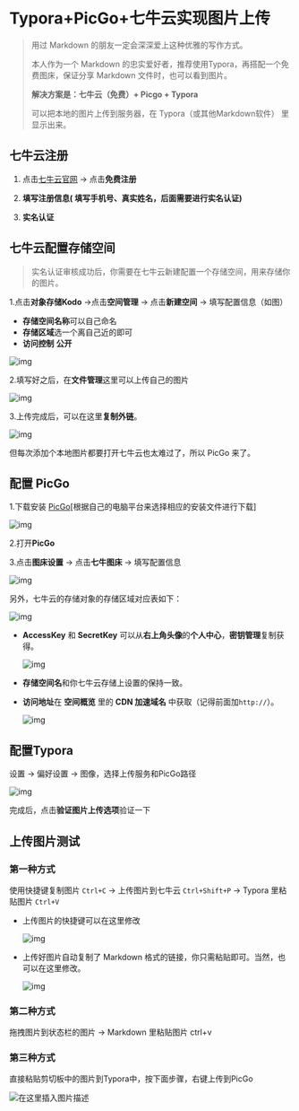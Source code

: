 # Typora+PicGo+七牛云实现图片上传



> 用过 Markdown 的朋友一定会深深爱上这种优雅的写作方式。
>
> 本人作为一个 Markdown 的忠实爱好者，推荐使用Typora，再搭配一个免费图床，保证分享 Markdown 文件时，也可以看到图片。
>
> **解决方案是：七牛云（免费）+ Picgo + Typora**
>
> 可以把本地的图片上传到服务器，在 Typora（或其他Markdown软件） 里显示出来。



## 七牛云注册

1. 点击[七牛云官网](https://www.qiniu.com/) → 点击**免费注册**

2. **填写注册信息( 填写手机号、真实姓名，后面需要进行实名认证)**

3. **实名认证**

## 七牛云配置存储空间

> 实名认证审核成功后，你需要在七牛云新建配置一个存储空间，用来存储你的图片。

1.点击**对象存储Kodo** →点击**空间管理** →  点击**新建空间** → 填写配置信息（如图）

- **存储空间名称**可以自己命名
- **存储区域**选一个离自己近的即可
- **访问控制** **公开**

![img](./assets/picgo_create_bucket.jpg)

2.填写好之后，在**文件管理**这里可以上传自己的图片

![img](./assets/picgo_file_manage.jpg)

3.上传完成后，可以在这里**复制外链**。

![img](./assets/picgo_copy_link.png)

但每次添加个本地图片都要打开七牛云也太难过了，所以 PicGo 来了。

## 配置 PicGo

1.下载安装 [PicGo](https://github.com/Molunerfinn/PicGo/releases)[根据自己的电脑平台来选择相应的安装文件进行下载]

![img](./assets/picgo_github_download.jpg)

2.打开**PicGo**

3.点击**图床设置** → 点击**七牛图床** → 填写配置信息

![img](./assets/picgo_qiniu_setting.jpg)

另外，七牛云的存储对象的存储区域对应表如下：

![img](./assets/picgo_qiniu_area.jpg)

- **AccessKey** 和 **SecretKey** 可以从**右上角头像**的**个人中心**，**密钥管理**复制获得。

  ![img](./assets/picgo_qiniu_accesskey.jpg)

- **存储空间名**和你七牛云存储上设置的保持一致。

- **访问地址**在 **空间概览** 里的 **CDN 加速域名** 中获取（记得前面加`http://`）。

  ![img](./assets/picgo_qiniu_domain.jpg)



## 配置Typora

设置 → 偏好设置 → 图像，选择上传服务和PicGo路径

![img](./assets/picgo_image_upload_set.jpg)

完成后，点击**验证图片上传选项**验证一下

## 上传图片测试

### 第一种方式

使用快捷键复制图片 `Ctrl+C` → 上传图片到七牛云 `Ctrl+Shift+P` → Typora 里粘贴图片 `Ctrl+V`

- 上传图片的快捷键可以在这里修改

  ![img](./assets/picgo_setting.jpg)

- 上传好图片自动复制了 Markdown 格式的链接，你只需粘贴即可。当然，也可以在这里修改。

  ![img](./assets/picgo_upload_area.jpg)

### 第二种方式

拖拽图片到状态栏的图片 → Markdown 里粘贴图片 ctrl+v

### 第三种方式

直接粘贴剪切板中的图片到Typora中，按下面步骤，右键上传到PicGo

![在这里插入图片描述](./assets/picgo_upload_image.jpg)


